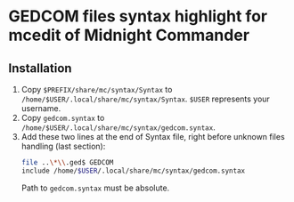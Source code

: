 # GEDCOM files syntax highlight for mcedit of Midnight Commander

## Installation

1. Copy `$PREFIX/share/mc/syntax/Syntax` to `/home/$USER/.local/share/mc/syntax/Syntax`. `$USER` represents your username.
2. Copy `gedcom.syntax` to `/home/$USER/.local/share/mc/syntax/gedcom.syntax`.
3. Add these two lines at the end of Syntax file, right before unknown files handling (last section):
   ```bash
   file ..\*\\.ged$ GEDCOM
   include /home/$USER/.local/share/mc/syntax/gedcom.syntax
   ```
   Path to `gedcom.syntax` must be absolute.

